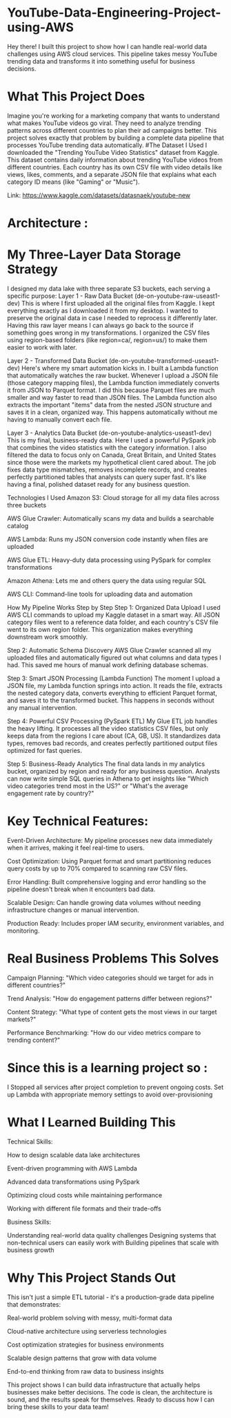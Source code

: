 # YouTube-Data-Engineering-Project-using-AWS
Hey there! I built this project to show how I can handle real-world data challenges using AWS cloud services. This pipeline takes messy YouTube trending data and transforms it into something useful for business decisions.

# What This Project Does
Imagine you're working for a marketing company that wants to understand what makes YouTube videos go viral. They need to analyze trending patterns across different countries to plan their ad campaigns better. This project solves exactly that problem by building a complete data pipeline that processes YouTube trending data automatically.
#The Dataset I Used
I downloaded the "Trending YouTube Video Statistics" dataset from Kaggle. This dataset contains daily information about trending YouTube videos from different countries. Each country has its own CSV file with video details like views, likes, comments, and a separate JSON file that explains what each category ID means (like "Gaming" or "Music").

Link: https://www.kaggle.com/datasets/datasnaek/youtube-new

# Architecture : 

# My Three-Layer Data Storage Strategy
I designed my data lake with three separate S3 buckets, each serving a specific purpose:
Layer 1 - Raw Data Bucket (de-on-youtube-raw-useast1-dev)
This is where I first uploaded all the original files from Kaggle. I kept everything exactly as I downloaded it from my desktop. I wanted to preserve the original data in case I needed to reprocess it differently later. Having this raw layer means I can always go back to the source if something goes wrong in my transformations. I organized the CSV files using region-based folders (like region=ca/, region=us/) to make them easier to work with later.

Layer 2 - Transformed Data Bucket (de-on-youtube-transformed-useast1-dev)
Here's where my smart automation kicks in. I built a Lambda function that automatically watches the raw bucket. Whenever I upload a JSON file (those category mapping files), the Lambda function immediately converts it from JSON to Parquet format. I did this because Parquet files are much smaller and way faster to read than JSON files. The Lambda function also extracts the important "items" data from the nested JSON structure and saves it in a clean, organized way. This happens automatically without me having to manually convert each file.

Layer 3 - Analytics Data Bucket (de-on-youtube-analytics-useast1-dev)
This is my final, business-ready data. Here I used a powerful PySpark job that combines the video statistics with the category information. I also filtered the data to focus only on Canada, Great Britain, and United States since those were the markets my hypothetical client cared about. The job fixes data type mismatches, removes incomplete records, and creates perfectly partitioned tables that analysts can query super fast. It's like having a final, polished dataset ready for any business question.

Technologies I Used
Amazon S3: Cloud storage for all my data files across three buckets

AWS Glue Crawler: Automatically scans my data and builds a searchable catalog

AWS Lambda: Runs my JSON conversion code instantly when files are uploaded

AWS Glue ETL: Heavy-duty data processing using PySpark for complex transformations

Amazon Athena: Lets me and others query the data using regular SQL

AWS CLI: Command-line tools for uploading data and automation

How My Pipeline Works Step by Step
Step 1: Organized Data Upload
I used AWS CLI commands to upload my Kaggle dataset in a smart way. All JSON category files went to a reference data folder, and each country's CSV file went to its own region folder. This organization makes everything downstream work smoothly.

Step 2: Automatic Schema Discovery
AWS Glue Crawler scanned all my uploaded files and automatically figured out what columns and data types I had. This saved me hours of manual work defining database schemas.

Step 3: Smart JSON Processing (Lambda Function)
The moment I upload a JSON file, my Lambda function springs into action. It reads the file, extracts the nested category data, converts everything to efficient Parquet format, and saves it to the transformed bucket. This happens in seconds without any manual intervention.

Step 4: Powerful CSV Processing (PySpark ETL)
My Glue ETL job handles the heavy lifting. It processes all the video statistics CSV files, but only keeps data from the regions I care about (CA, GB, US). It standardizes data types, removes bad records, and creates perfectly partitioned output files optimized for fast queries.

Step 5: Business-Ready Analytics
The final data lands in my analytics bucket, organized by region and ready for any business question. Analysts can now write simple SQL queries in Athena to get insights like "Which video categories trend most in the US?" or "What's the average engagement rate by country?"

# Key Technical Features: 
Event-Driven Architecture: My pipeline processes new data immediately when it arrives, making it feel real-time to users.

Cost Optimization: Using Parquet format and smart partitioning reduces query costs by up to 70% compared to scanning raw CSV files.

Error Handling: Built comprehensive logging and error handling so the pipeline doesn't break when it encounters bad data.

Scalable Design: Can handle growing data volumes without needing infrastructure changes or manual intervention.

Production Ready: Includes proper IAM security, environment variables, and monitoring.

# Real Business Problems This Solves
Campaign Planning: "Which video categories should we target for ads in different countries?"

Trend Analysis: "How do engagement patterns differ between regions?"

Content Strategy: "What type of content gets the most views in our target markets?"

Performance Benchmarking: "How do our video metrics compare to trending content?"


# Since this is a learning project so :
I Stopped all services after project completion to prevent ongoing costs.
Set up Lambda with appropriate memory settings to avoid over-provisioning





# What I Learned Building This
 Technical Skills:

How to design scalable data lake architectures

Event-driven programming with AWS Lambda

Advanced data transformations using PySpark

Optimizing cloud costs while maintaining performance

Working with different file formats and their trade-offs

Business Skills:

Understanding real-world data quality challenges
Designing systems that non-technical users can easily work with
Building pipelines that scale with business growth


# Why This Project Stands Out
This isn't just a simple ETL tutorial - it's a production-grade data pipeline that demonstrates:

Real-world problem solving with messy, multi-format data

Cloud-native architecture using serverless technologies

Cost optimization strategies for business environments

Scalable design patterns that grow with data volume

End-to-end thinking from raw data to business insights

This project shows I can build data infrastructure that actually helps businesses make better decisions. The code is clean, the architecture is sound, and the results speak for themselves. Ready to discuss how I can bring these skills to your data team!
